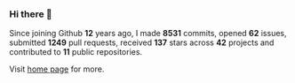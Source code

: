 ### Hi there 👋

Since joining Github **12** years ago, I made **8531** commits, opened **62** issues, submitted **1249** pull requests, received **137** stars across **42** projects and contributed to **11** public repositories.

Visit <a href="https://j15h.nu">home page</a> for more.
